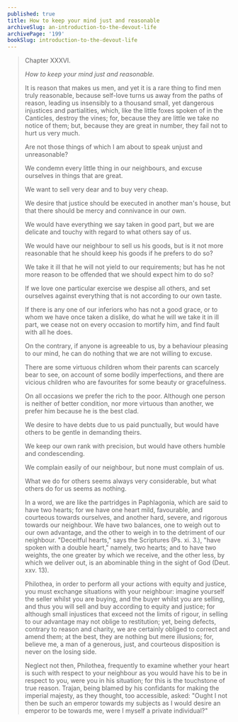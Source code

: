 ```yaml
---
published: true
title: How to keep your mind just and reasonable
archiveSlug: an-introduction-to-the-devout-life
archivePage: '199'
bookSlug: introduction-to-the-devout-life
---
```


> Chapter XXXVI.
>
> *How to keep your mind just and reasonable.*
>
> It is reason that makes us men, and yet it is a rare thing to find men truly reasonable, because self-love turns us away from the paths of reason, leading us insensibly to a thousand small, yet dangerous injustices and partialities, which, like the little foxes spoken of in the Canticles, destroy the vines; for, because they are little we take no notice of them; but, because they are great in number, they fail not to hurt us very much.
>
> Are not those things of which I am about to speak unjust and unreasonable?
>
> We condemn every little thing in our neighbours, and excuse ourselves in things that are great.
>
> We want to sell very dear and to buy very cheap.
>
> We desire that justice should be executed in another man's house, but that there should be mercy and connivance in our own.
>
> We would have everything we say taken in good part, but we are delicate and touchy with regard to what others say of us.
>
> We would have our neighbour to sell us his goods, but is it not more reasonable that he should keep his goods if he prefers to do so?
>
> We take it ill that he will not yield to our requirements; but has he not more reason to be offended that we should expect him to do so?
>
> If we love one particular exercise we despise all others, and set ourselves against everything that is not according to our own taste.
>
> If there is any one of our inferiors who has not a good grace, or to whom we have once taken a dislike, do what he will we take it in ill part, we cease not on every occasion to mortify him, and find fault with all he does.
>
> On the contrary, if anyone is agreeable to us, by a behaviour pleasing to our mind, he can do nothing that we are not willing to excuse.
>
> There are some virtuous children whom their parents can scarcely bear to see, on account of some bodily imperfections, and there are vicious children who are favourites for some beauty or gracefulness.
>
> On all occasions we prefer the rich to the poor. Although one person is neither of better condition, nor more virtuous than another, we prefer him because he is the best clad.
>
> We desire to have debts due to us paid punctually, but would have others to be gentle in demanding theirs.
>
> We keep our own rank with precision, but would have others humble and condescending.
>
> We complain easily of our neighbour, but none must complain of us.
>
> What we do for others seems always very considerable, but what others do for us seems as nothing.
>
> In a word, we are like the partridges in Paphlagonia, which are said to have two hearts; for we have one heart mild, favourable, and courteous towards ourselves, and another hard, severe, and rigorous towards our neighbour. We have two balances, one to weigh out to our own advantage, and the other to weigh in to the detriment of our neighbour. "Deceitful hearts," says the Scriptures (Ps. xi. 3.), "have spoken with a double heart," namely, two hearts; and to have two weights, the one greater by which we receive, and the other less, by which we deliver out, is an abominable thing in the sight of God (Deut. xxv. 13).
>
> Philothea, in order to perform all your actions with equity and justice, you must exchange situations with your neighbour: imagine yourself the seller whilst you are buying, and the buyer whilst you are selling, and thus you will sell and buy according to equity and justice; for although small injustices that exceed not the limits of rigour, in selling to our advantage may not oblige to restitution; yet, being defects, contrary to reason and charity, we are certainly obliged to correct and amend them; at the best, they are nothing but mere illusions; for, believe me, a man of a generous, just, and courteous disposition is never on the losing side.
>
> Neglect not then, Philothea, frequently to examine whether your heart is such with respect to your neighbour as you would have his to be in respect to you, were you in his situation; for this is the touchstone of true reason. Trajan, being blamed by his confidants for making the imperial majesty, as they thought, too accessible, asked: "Ought I not then be such an emperor towards my subjects as I would desire an emperor to be towards me, were I myself a private individual?"
